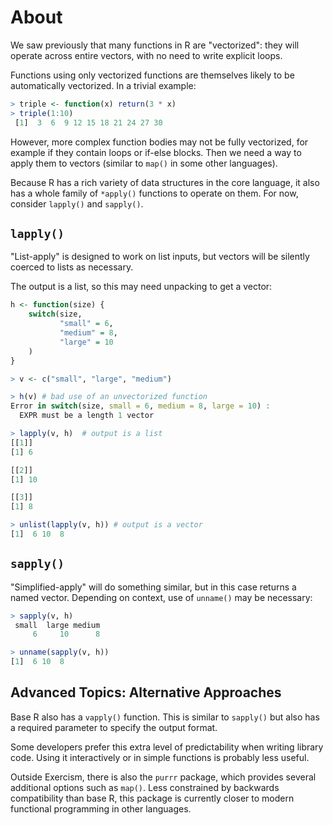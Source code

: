 # About

We saw previously that many functions in R are "vectorized": they will operate across entire vectors, with no need to write explicit loops. 

Functions using only vectorized functions are themselves likely to be automatically vectorized.
In a trivial example:

```R
> triple <- function(x) return(3 * x)
> triple(1:10)
 [1]  3  6  9 12 15 18 21 24 27 30
 ```

However, more complex function bodies may not be fully vectorized, for example if they contain loops or if-else blocks. 
Then we need a way to apply them to vectors (similar to `map()` in some other languages).

Because R has a rich variety of data structures in the core language, it also has a whole family of `*apply()` functions to operate on them.
For now, consider `lapply()` and `sapply()`.

## `lapply()`

"List-apply" is designed to work on list inputs, but vectors will be silently coerced to lists as necessary.

The output is a list, so this may need unpacking to get a vector:

```R
h <- function(size) {
    switch(size,
           "small" = 6,
           "medium" = 8,
           "large" = 10
    )
}

> v <- c("small", "large", "medium")

> h(v) # bad use of an unvectorized function
Error in switch(size, small = 6, medium = 8, large = 10) : 
  EXPR must be a length 1 vector

> lapply(v, h)  # output is a list
[[1]]
[1] 6

[[2]]
[1] 10

[[3]]
[1] 8

> unlist(lapply(v, h)) # output is a vector
[1]  6 10  8
```

## `sapply()`

"Simplified-apply" will do something similar, but in this case returns a named vector. 
Depending on context, use of `unname()` may be necessary:

```R
> sapply(v, h)
 small  large medium 
     6     10      8 

> unname(sapply(v, h))
[1]  6 10  8
```

## Advanced Topics: Alternative Approaches

Base R also has a `vapply()` function. 
This is similar to `sapply()` but also has a required parameter to specify the output format.

Some developers prefer this extra level of predictability when writing library code.
Using it interactively or in simple functions is probably less useful.

Outside Exercism, there is also the `purrr` package, which provides several additional options such as `map()`. 
Less constrained by backwards compatibility than base R, this package is currently closer to modern functional programming in other languages.
